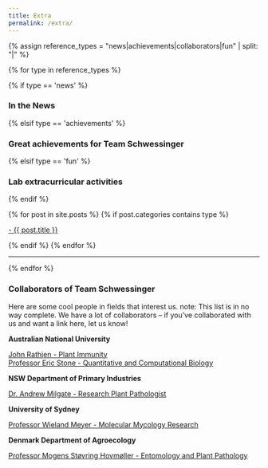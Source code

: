 ```yaml
---
title: Extra
permalink: /extra/
---
```





{% assign reference_types = "news|achievements|collaborators|fun" | split: "|" %}

{% for type in reference_types %}

{% if type == 'news' %}
### **In the News**
 {% elsif type == 'achievements' %}
### **Great achievements for Team Schwessinger**
 {% elsif type == 'fun' %}
### **Lab extracurricular activities**
{% endif %}

 <div class="content list">
  {% for post in site.posts %}
    {% if post.categories contains type %}
    <div class="list-item">
      <p class="list-post-title">
        <a href="{{ site.baseurl }}{{ post.url }}">- {{ post.title }}</a>
      </p>
    </div>
    {% endif %}
  {% endfor %}
</div>
<hr>
{% endfor %}

### **Collaborators of Team Schwessinger**
Here are some cool people in fields that interest us. note: This list is in no way complete. We have a lot of collaborators – if you’ve collaborated with us and want a link here, let us know!

**Australian National University**

[John Rathjen - Plant Immunity](https://biology.anu.edu.au/research/labs/rathjen-group-plant-immunity)  
[Professor Eric Stone - Quantitative and Computational Biology](https://biology.anu.edu.au/research/labs/stone-group-quantitative-and-computational-biology)

**NSW Department of Primary Industries**

[Dr. Andrew Milgate - Research Plant Pathologist](https://www.dpi.nsw.gov.au/about-us/research-development/staff/staff-profiles/andrew-milgate)

**University of Sydney**

[Professor Wieland Meyer - Molecular Mycology Research](http://www.mycologylab.org/DefaultInfo.aspx?Page=Home)

**Denmark Department of Agroecology**

[Professor Mogens Støvring Hovmøller - Entomology and Plant Pathology](http://pure.au.dk/portal/en/mogens.hovmoller@agrsci.dk)
